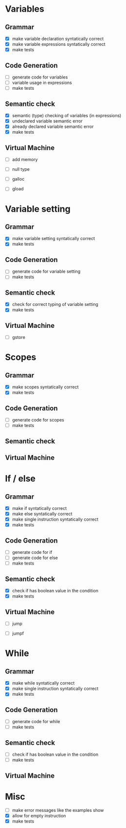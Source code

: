 # Variables
## Grammar
- [x] make variable declaration syntatically correct
- [x] make variable expressions syntatically correct
- [x] make tests
## Code Generation
- [ ] generate code for variables
- [ ] variable usage in expressions
- [ ] make tests
## Semantic check
- [x] semantic (type) checking of variables (in expressions)
- [x] undeclared variable semantic error
- [x] already declared variable semantic error
- [x] make tests
## Virtual Machine
- [ ] add memory
- [ ] null type
- [ ] galloc
- [ ] gload


# Variable setting
## Grammar
- [x] make variable setting syntatically correct
- [x] make tests
## Code Generation
- [ ] generate code for variable setting
- [ ] make tests
## Semantic check
- [x] check for correct typing of variable setting
- [x] make tests
## Virtual Machine
- [ ] gstore


# Scopes
## Grammar
- [x] make scopes syntatically correct
- [x] make tests
## Code Generation
- [ ] generate code for scopes
- [ ] make tests
## Semantic check
## Virtual Machine


# If / else
## Grammar
- [x] make if syntatically correct
- [x] make else syntatically correct
- [x] make single instruction syntatically correct
- [x] make tests
## Code Generation
- [ ] generate code for if
- [ ] generate code for else
- [ ] make tests
## Semantic check
- [x] check if has boolean value in the condition
- [x] make tests
## Virtual Machine
- [ ] jump
- [ ] jumpf


# While
## Grammar
- [x] make while syntatically correct
- [x] make single instruction syntatically correct
- [x] make tests
## Code Generation
- [ ] generate code for while
- [ ] make tests
## Semantic check
- [ ] check if has boolean value in the condition
- [ ] make tests
## Virtual Machine


# Misc
- [ ] make error messages like the examples show
- [x] allow for empty instruction
- [x] make tests
